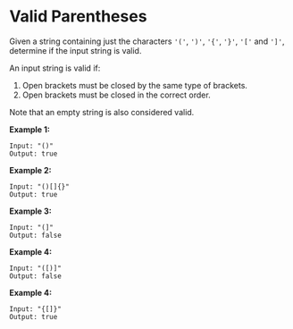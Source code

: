 # Valid Parentheses

Given a string containing just the characters `'('`, `')'`, `'{'`, `'}'`, `'['` and `']'`, determine if the input string is valid.

An input string is valid if:

1. Open brackets must be closed by the same type of brackets.
2. Open brackets must be closed in the correct order.

Note that an empty string is also considered valid.

**Example 1:**

```pseudo
Input: "()"
Output: true
```

**Example 2:**

```pseudo
Input: "()[]{}"
Output: true
```

**Example 3:**

```pseudo
Input: "(]"
Output: false
```

**Example 4:**

```pseudo
Input: "([)]"
Output: false
```

**Example 4:**

```pseudo
Input: "{[]}"
Output: true
```
